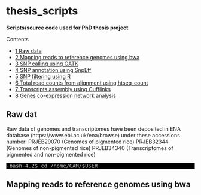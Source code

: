 # thesis_scripts
**Scripts/source code used for PhD thesis project**

<div id="toc_container">
<p class="toc_title">Contents</p>
<ul class="toc_list">
<li><a href="#First_Point_Header">1 Raw data</>
<li><a href="#Second_Point_Header">2 Mapping reads to reference genomes using bwa</a></li>
<li><a href="#Third_Point_Header">3 SNP calling using GATK</a></li>
<li><a href="#Fourth_Point_Header">4 SNP annotation using SnpEff</a></li>
<li><a href="#Fifth_Point_Header">5 SNP filtering using R</a></li>
<li><a href="#Sixth_Point_Header">6 Total read counts from alignment using htseq-count</a></li>
<li><a href="#Seventh_Point_Header">7 Transcripts assembly using Cufflinks</a></li>
 <li><a href="#Eighth_Point_Header">8 Genes co-expression network analysis</a></li>
</ul>
</div>

<h2 id="First_Point_Header">Raw dat</h2>
Raw data of genomes and transcriptomes have been deposited in ENA database (https://www.ebi.ac.uk/ena/browse) under these accessions number: 
PRJEB29070 (Genomes of pigmented rice)
PRJEB32344 (Genomes of non-pigmented rice)
PRJEB34340 (Transcriptomes of pigmented and non-pigmented rice)

<pre style="color: silver; background: black;">-bash-4.2$ cd /home/CAM/$USER</pre>

<h2 id="Second_Point_Header">Mapping reads to reference genomes using bwa</h2>




